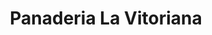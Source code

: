 ---
title: "Panaderia La Vitoriana"
url: /alegria-dulantzi/panaderia-la-vitoriana/
shop: panadería
---